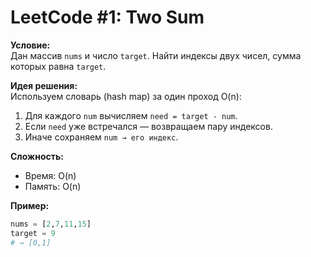 # LeetCode #1: Two Sum

**Условие:**  
Дан массив `nums` и число `target`. Найти индексы двух чисел, сумма которых равна `target`.

**Идея решения:**  
Используем словарь (hash map) за один проход O(n):
1. Для каждого `num` вычисляем `need = target - num`.
2. Если `need` уже встречался — возвращаем пару индексов.
3. Иначе сохраняем `num → его индекс`.

**Сложность:**  
- Время: O(n)  
- Память: O(n)

**Пример:**
```python
nums = [2,7,11,15]
target = 9
# → [0,1]